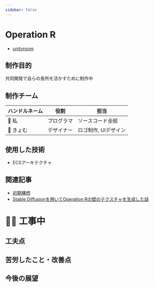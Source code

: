 ```yaml
---
sidebar: false
---
```


# Operation R
- [unityroom](https://unityroom.com/games/one_lib)

## 制作目的
共同開発で自らの長所を活かすために制作中

## 制作チーム
|ハンドルネーム|役割|担当|
|---|---|---|
|🐧 私|プログラマ|ソースコード全般|
|🦈 きょむ|デザイナー|ロゴ制作, UIデザイン|

## 使用した技術
- ECSアーキテクチャ

## 関連記事
- [初期構想](../articles/OperationR-proposal.md)
- [Stable Diffusionを用いてOperation Rの壁のテクスチャを生成した話](../articles/OperationR-StableDiffusion.md)

# 👷‍♂️ 工事中


## 工夫点

## 苦労したこと・改善点


## 今後の展望
